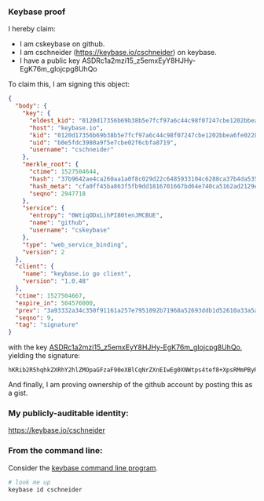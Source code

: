 ### Keybase proof

I hereby claim:

  * I am cskeybase on github.
  * I am cschneider (https://keybase.io/cschneider) on keybase.
  * I have a public key ASDRc1a2mzi15_z5emxEyY8HJHy-EgK76m_gIojcpg8UhQo

To claim this, I am signing this object:

```json
{
  "body": {
    "key": {
      "eldest_kid": "0120d17356b69b38b5e7fcf97a6c44c98f07247cbe1202bbea6fe02288dca60f14850a",
      "host": "keybase.io",
      "kid": "0120d17356b69b38b5e7fcf97a6c44c98f07247cbe1202bbea6fe02288dca60f14850a",
      "uid": "b0e5fdc3980a9f5e7cbe02f6cbfa8719",
      "username": "cschneider"
    },
    "merkle_root": {
      "ctime": 1527504644,
      "hash": "37b9642ae4ca260aa1a0f8c029d22c6485933104c6288ca37b4da5353dbff480d3244c8b5e1189af190e7b60abbb2a2652dd6ef5ff8971cb6060c0ae3a181dbd",
      "hash_meta": "cfa0ff45ba863f5fb9dd1816701667bd64e740ca5162ad2129eb1636c72aba22",
      "seqno": 2947718
    },
    "service": {
      "entropy": "0WtiqODxLihPI80tenJMCBUE",
      "name": "github",
      "username": "cskeybase"
    },
    "type": "web_service_binding",
    "version": 2
  },
  "client": {
    "name": "keybase.io go client",
    "version": "1.0.48"
  },
  "ctime": 1527504667,
  "expire_in": 504576000,
  "prev": "3a93332a34c350f91161a257e7951092b71968a52693ddb1d52610a33a5aeb3e",
  "seqno": 9,
  "tag": "signature"
}
```

with the key [ASDRc1a2mzi15_z5emxEyY8HJHy-EgK76m_gIojcpg8UhQo](https://keybase.io/cschneider), yielding the signature:

```
hKRib2R5hqhkZXRhY2hlZMOpaGFzaF90eXBlCqNrZXnEIwEg0XNWtps4tef8+XpsRMmPByR8vhICu+pv4CKI3KYPFIUKp3BheWxvYWTESpcCCcQgOpMzKjTDUPkRYaJX55UQkrcZaKUmk92x1SYQozpa6z7EINBmtr3tjmfCfjQszq/JVoYrLAHSUJH+LpvOjloA4Q9zAgHCo3NpZ8RAGH7FN1/rP19pXidr9+wvZefSC407MHv3+SRsBv9MIp0pNM6g4/mOXfo8tw/o+GL+PBFML9U1OXgm4EvqpeNLAahzaWdfdHlwZSCkaGFzaIKkdHlwZQildmFsdWXEILL6i7L5kqLCkFASEvOy3GpCEVwBTY+PvKOFJOPqXXhko3RhZ80CAqd2ZXJzaW9uAQ==

```

And finally, I am proving ownership of the github account by posting this as a gist.

### My publicly-auditable identity:

https://keybase.io/cschneider

### From the command line:

Consider the [keybase command line program](https://keybase.io/download).

```bash
# look me up
keybase id cschneider
```
